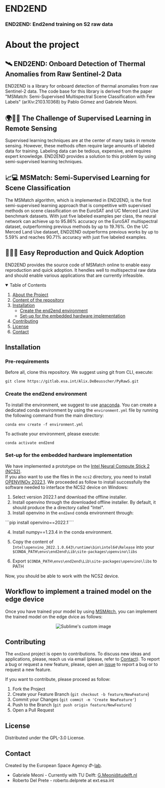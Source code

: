 # END2END
### END2END: End2end training on S2 raw data
# About the project 

## 🛰️ END2END: Onboard Detection of Thermal Anomalies from Raw Sentinel-2 Data

END2END is a library for onboard detection of thermal anomalies from raw Sentinel-2 data. The code base for this library is derived from the paper "MSMatch: Semi-Supervised Multispectral Scene Classification with Few Labels" (arXiv:2103.10368) by Pablo Gómez and Gabriele Meoni.

## 🌍🧑‍🔬 The Challenge of Supervised Learning in Remote Sensing

Supervised learning techniques are at the center of many tasks in remote sensing. However, these methods often require large amounts of labeled data for training. Labeling data can be tedious, expensive, and requires expert knowledge. END2END provides a solution to this problem by using semi-supervised learning techniques.

## 📈💻 MSMatch: Semi-Supervised Learning for Scene Classification

The MSMatch algorithm, which is implemented in END2END, is the first semi-supervised learning approach that is competitive with supervised methods on scene classification on the EuroSAT and UC Merced Land Use benchmark datasets. With just five labeled examples per class, the neural network can achieve up to 95.86% accuracy on the EuroSAT multispectral dataset, outperforming previous methods by up to 19.76%. On the UC Merced Land Use dataset, END2END outperforms previous works by up to 5.59% and reaches 90.71% accuracy with just five labeled examples.

## 🚀👨‍🚀 Easy Reproduction and Quick Adoption

END2END provides the source code of MSMatch online to enable easy reproduction and quick adoption. It hendles well to multispectral raw data and should enable various applications that are currently infeasible.

<!-- TABLE OF CONTENTS -->
<details open="open">
  <summary>Table of Contents</summary>
  <ol>
    <li><a href="#about-the-project">About the Project</a></li>
    <li><a href="#content-of-the-repository">Content of the repository</a></li>
    <li><a href="#installation">Installation</a>
    <ul>
      <li><a href="#create-the-end2end-environment">Create the end2end environment</a></li>
      <li><a href="#set-up-for-the-embedded-hardware-implementation">Set-up for the embedded hardware implementation</a></li>
    </ul>
    </li>
    <li><a href="#contributing">Contributing</a></li>
    <li><a href="#license">License</a></li>
    <li><a href="#contact">Contact</a></li>
  </ol>
</details>

## Installation
### Pre-requirements
Before all, clone this repository. We suggest using git from CLI, execute:

``` git clone https://gitlab.esa.int/Alix.DeBeusscher/PyRawS.git ```

### Create the end2end environment
To install the environment, we suggest to use [anaconda]("https://www.anaconda.com/products/distribution"). You can create a dedicated conda environment by using the `environment.yml` file by running the following command from the main directory: 

``` conda env create -f environment.yml ```

To activate your environment, please execute:

``` conda activate end2end ```


### Set-up for the embedded hardware implementation
We have implemented a prototype on the [Intel Neural Compute Stick 2 (NCS2)](https://www.intel.com/content/www/us/en/developer/articles/tool/neural-compute-stick.html). <br>
If you also want to use the files in the `ncs2` directory, you need to install [OPENVINOv 2022.1](https://www.intel.com/content/www/us/en/developer/tools/openvino-toolkit/download.html). We proceeded as follow to install successfully the software needed to interface the NCS2 device on Windows: 

1. Select version 2022.1 and download the offline installer.
2. Install openvino through the downloaded offline installer. By default, it should produce the a directory called "Intel".
3. Install openvino in the `end2end` conda environment through: 

```pip install openvino==2022.1````

4. Install numpy==1.23.4 in the conda environment. 

5. Copy the content of `Intel\openvino_2022.1.0.643\runtime\bin\intel64\Release` into your 
   `$CONDA_PATH\envs\end2end\Lib\site-packages\openvino\libs`

6. Export `$CONDA_PATH\envs\end2end\Lib\site-packages\openvino\libs` to PATH 

Now, you should be able to work with the NCS2 device. 

## Workflow to implement a trained model on the edge device 
Once you have trained your model by using [MSMAtch](https://github.com/gomezzz/MSMatch), you can implement the trained model on the edge dvice as follows: 
<p align="center">
  <img src="resources/images/ncs2WorkFlow.drawio.png" alt="Sublime's custom image"/>
</p>


## Contributing
The ```end2end``` project is open to contributions. To discuss new ideas and applications, please, reach us via email (please, refer to [Contact](#contact)). To report a bug or request a new feature, please, open an [issue](https://github.com/GabrieleMeoni/END2END/issues) to report a bug or to request a new feature. 

If you want to contribute, please proceed as follow:

1. Fork the Project
2. Create your Feature Branch (`git checkout -b feature/NewFeature`)
3. Commit your Changes (`git commit -m 'Create NewFeature'`)
4. Push to the Branch (`git push origin feature/NewFeature`)
5. Open a Pull Request

## License
Distributed under the GPL-3.0 License.

## Contact
Created by the European Space Agency $\Phi$-[lab](https://phi.esa.int/).

* Gabriele Meoni - Currently with TU Delft: G.Meoni@tudelft.nl
* Roberto Del Prete - roberto.delprete at ext.esa.int
